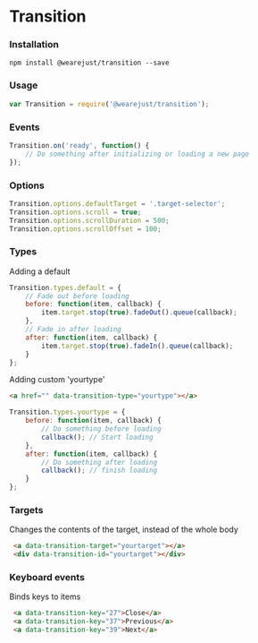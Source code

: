 # Transition

### Installation
```
npm install @wearejust/transition --save
```

### Usage
```javascript
var Transition = require('@wearejust/transition');
```

### Events
```javascript
Transition.on('ready', function() {
    // Do something after initializing or loading a new page
});
```

### Options
```javascript
Transition.options.defaultTarget = '.target-selector';
Transition.options.scroll = true;
Transition.options.scrollDuration = 500;
Transition.options.scrollOffset = 100;
```

### Types
Adding a default
```javascript
Transition.types.default = {
    // Fade out before loading
    before: function(item, callback) {
        item.target.stop(true).fadeOut().queue(callback);
    },
    // Fade in after loading
    after: function(item, callback) {
        item.target.stop(true).fadeIn().queue(callback);
    }
};
```
Adding custom 'yourtype'
```html
<a href="" data-transition-type="yourtype"></a>
````
```javascript
Transition.types.yourtype = {
    before: function(item, callback) {
        // Do something before loading
        callback(); // Start loading
    },
    after: function(item, callback) {
        // Do something after loading
        callback(); // finish loading
    }
};
```

### Targets
Changes the contents of the target, instead of the whole body
```html
 <a data-transition-target="yourtarget"></a>
 <div data-transition-id="yourtarget"></div>
```

### Keyboard events
Binds keys to items
```html
 <a data-transition-key="27">Close</a>
 <a data-transition-key="37">Previous</a>
 <a data-transition-key="39">Next</a>
```